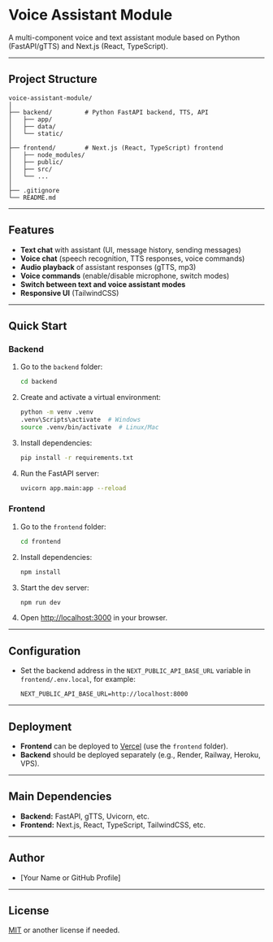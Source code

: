 # Voice Assistant Module

A multi-component voice and text assistant module based on Python (FastAPI/gTTS) and Next.js (React, TypeScript).

---

## Project Structure

```
voice-assistant-module/
│
├── backend/         # Python FastAPI backend, TTS, API
│   ├── app/
│   ├── data/
│   └── static/
│
├── frontend/        # Next.js (React, TypeScript) frontend
│   ├── node_modules/
│   ├── public/
│   ├── src/
│   └── ...
│
├── .gitignore
└── README.md
```

---

## Features

- **Text chat** with assistant (UI, message history, sending messages)
- **Voice chat** (speech recognition, TTS responses, voice commands)
- **Audio playback** of assistant responses (gTTS, mp3)
- **Voice commands** (enable/disable microphone, switch modes)
- **Switch between text and voice assistant modes**
- **Responsive UI** (TailwindCSS)

---

## Quick Start

### Backend

1. Go to the `backend` folder:
    ```sh
    cd backend
    ```

2. Create and activate a virtual environment:
    ```sh
    python -m venv .venv
    .venv\Scripts\activate  # Windows
    source .venv/bin/activate  # Linux/Mac
    ```

3. Install dependencies:
    ```sh
    pip install -r requirements.txt
    ```

4. Run the FastAPI server:
    ```sh
    uvicorn app.main:app --reload
    ```

### Frontend

1. Go to the `frontend` folder:
    ```sh
    cd frontend
    ```

2. Install dependencies:
    ```sh
    npm install
    ```

3. Start the dev server:
    ```sh
    npm run dev
    ```

4. Open [http://localhost:3000](http://localhost:3000) in your browser.

---

## Configuration

- Set the backend address in the `NEXT_PUBLIC_API_BASE_URL` variable in `frontend/.env.local`, for example:
    ```
    NEXT_PUBLIC_API_BASE_URL=http://localhost:8000
    ```

---

## Deployment

- **Frontend** can be deployed to [Vercel](https://vercel.com/) (use the `frontend` folder).
- **Backend** should be deployed separately (e.g., Render, Railway, Heroku, VPS).

---

## Main Dependencies

- **Backend:** FastAPI, gTTS, Uvicorn, etc.
- **Frontend:** Next.js, React, TypeScript, TailwindCSS, etc.

---

## Author

- [Your Name or GitHub Profile]

---

## License

[MIT](LICENSE) or another license if needed.
